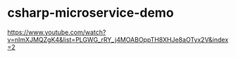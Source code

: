 # csharp-microservice-demo

https://www.youtube.com/watch?v=nImXJMQZgK4&list=PLGWG_rRY_j4MOABOppTH8XHJe8aOTyx2V&index=2
